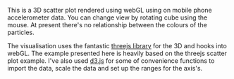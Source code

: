 This is a 3D scatter plot rendered using webGL using on mobile phone accelerometer data.  You can change view by rotating cube using the mouse.  At present there's no relationship between the colours of the particles.

The visualisation uses the fantastic [threejs library](http://threejs.org/) for the 3D and hooks into webGL.  The example presented here is heavily based on the threejs scatter plot example.  I've also used [d3.js](http://d3js.org/) for some of convenience functions to import the data, scale the data and set up the ranges for the axis's.

